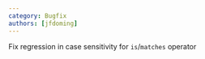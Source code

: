 ```yaml
---
category: Bugfix
authors: [jfdoming]
---
```


Fix regression in case sensitivity for `is`/`matches` operator
